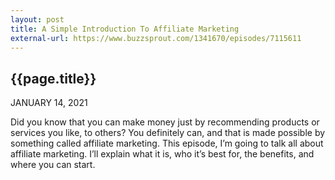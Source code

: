 ```yaml
---
layout: post
title: A Simple Introduction To Affiliate Marketing
external-url: https://www.buzzsprout.com/1341670/episodes/7115611
---
```


## {{page.title}}

JANUARY 14, 2021

Did you know that you can make money just by recommending products or services you like, to others? You definitely can, and that is made possible by something called affiliate marketing. This episode, I’m going to talk all about affiliate marketing. I’ll explain what it is, who it’s best for, the benefits, and where you can start.

<div id="buzzsprout-player-7115611"></div>
<script src="https://www.buzzsprout.com/1341670/7115611-a-simple-introduction-to-affiliate-marketing.js?container_id=buzzsprout-player-7115611&player=small" type="text/javascript" charset="utf-8"></script>
